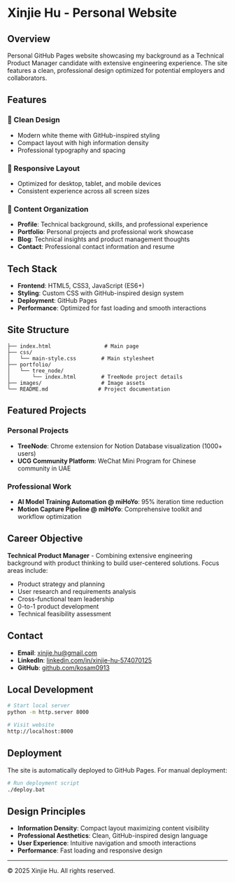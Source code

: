# Xinjie Hu - Personal Website

## Overview

Personal GitHub Pages website showcasing my background as a Technical Product Manager candidate with extensive engineering experience. The site features a clean, professional design optimized for potential employers and collaborators.

## Features

### 🎨 Clean Design
- Modern white theme with GitHub-inspired styling
- Compact layout with high information density
- Professional typography and spacing

### 📱 Responsive Layout
- Optimized for desktop, tablet, and mobile devices
- Consistent experience across all screen sizes

### 🚀 Content Organization
- **Profile**: Technical background, skills, and professional experience
- **Portfolio**: Personal projects and professional work showcase
- **Blog**: Technical insights and product management thoughts
- **Contact**: Professional contact information and resume

## Tech Stack

- **Frontend**: HTML5, CSS3, JavaScript (ES6+)
- **Styling**: Custom CSS with GitHub-inspired design system
- **Deployment**: GitHub Pages
- **Performance**: Optimized for fast loading and smooth interactions

## Site Structure

```
├── index.html                 # Main page
├── css/
│   └── main-style.css        # Main stylesheet
├── portfolio/
│   └── tree_node/
│       └── index.html        # TreeNode project details
├── images/                   # Image assets
└── README.md                # Project documentation
```

## Featured Projects

### Personal Projects
- **TreeNode**: Chrome extension for Notion Database visualization (1000+ users)
- **UCG Community Platform**: WeChat Mini Program for Chinese community in UAE

### Professional Work
- **AI Model Training Automation @ miHoYo**: 95% iteration time reduction
- **Motion Capture Pipeline @ miHoYo**: Comprehensive toolkit and workflow optimization

## Career Objective

**Technical Product Manager** - Combining extensive engineering background with product thinking to build user-centered solutions. Focus areas include:

- Product strategy and planning
- User research and requirements analysis
- Cross-functional team leadership
- 0-to-1 product development
- Technical feasibility assessment

## Contact

- **Email**: xinjie.hu@gmail.com
- **LinkedIn**: [linkedin.com/in/xinjie-hu-574070125](https://www.linkedin.com/in/xinjie-hu-574070125/)
- **GitHub**: [github.com/kosam0913](https://github.com/kosam0913)

## Local Development

```bash
# Start local server
python -m http.server 8000

# Visit website
http://localhost:8000
```

## Deployment

The site is automatically deployed to GitHub Pages. For manual deployment:

```bash
# Run deployment script
./deploy.bat
```

## Design Principles

- **Information Density**: Compact layout maximizing content visibility
- **Professional Aesthetics**: Clean, GitHub-inspired design language
- **User Experience**: Intuitive navigation and smooth interactions
- **Performance**: Fast loading and responsive design

---

© 2025 Xinjie Hu. All rights reserved. 